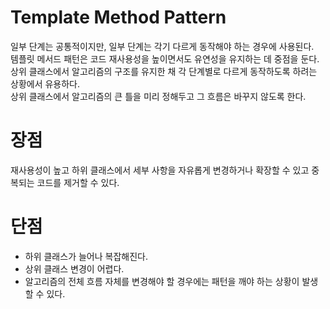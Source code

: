 # Template Method Pattern
일부 단계는 공통적이지만, 일부 단계는 각기 다르게 동작해야 하는 경우에 사용된다.                            
템플릿 메서드 패턴은 코드 재사용성을 높이면서도 유연성을 유지하는 데 중점을 둔다.              
상위 클래스에서 알고리즘의 구조를 유지한 채 각 단계별로 다르게 동작하도록 하려는 상황에서 유용하다.                  
상위 클래스에서 알고리즘의 큰 틀을 미리 정해두고 그 흐름은 바꾸지 않도록 한다.                 
# 장점
재사용성이 높고 하위 클래스에서 세부 사항을 자유롭게 변경하거나 확장할 수 있고 중복되는 코드를 제거할 수 있다.           
# 단점
- 하위 클래스가 늘어나 복잡해진다.
- 상위 클래스 변경이 어렵다.
- 알고리즘의 전체 흐름 자체를 변경해야 할 경우에는 패턴을 깨야 하는 상황이 발생할 수 있다.
